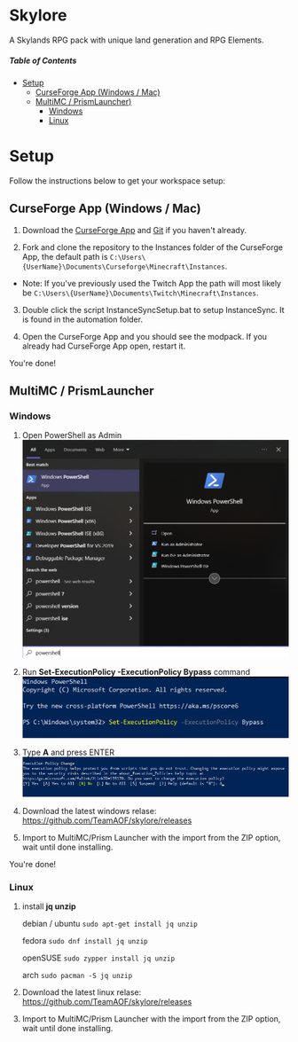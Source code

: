 # Skylore

A Skylands RPG pack with unique land generation and RPG Elements.

##### Table of Contents  
- [Setup](https://github.com/TeamAOF/skylore#setup)  
    - [CurseForge App (Windows / Mac)](https://github.com/TeamAOF/skylore#curseforge-app-windows--mac)
    - [MultiMC / PrismLauncher)](https://github.com/TeamAOF/skylore#multimc--prismlauncher)
      - [Windows](https://github.com/TeamAOF/skylore#windows)
      - [Linux](https://github.com/TeamAOF/skylore#linux)
# Setup
Follow the instructions below to get your workspace setup:

## CurseForge App (Windows / Mac)
1. Download the [CurseForge App](https://curseforge.overwolf.com/) and [Git](https://git-scm.com/downloads) if you haven't already.

2. Fork and clone the repository to the Instances folder of the CurseForge App, the default path is `C:\Users\{UserName}\Documents\Curseforge\Minecraft\Instances`.

* Note: If you've previously used the Twitch App the path will most likely be `C:\Users\{UserName}\Documents\Twitch\Minecraft\Instances`.
3. Double click the script InstanceSyncSetup.bat to setup InstanceSync. It is found in the automation folder.

4. Open the CurseForge App and you should see the modpack. If you already had CurseForge App open, restart it.

You're done!


## MultiMC / PrismLauncher
### Windows
1. Open PowerShell as Admin
![open powershell as admin](setup/images/powershelladmin.png)

2. Run **Set-ExecutionPolicy -ExecutionPolicy Bypass** command
![run command](setup/images/run-command.png)

3. Type **A** and press ENTER
![sya yes](setup/images/say-yes-to-all.png)

4. Download the latest windows relase:
    https://github.com/TeamAOF/skylore/releases

5. Import to MultiMC/Prism Launcher with the import from the ZIP option, wait until done installing.

You're done!

### Linux

1. install **jq unzip**

    debian / ubuntu
    ```sudo apt-get install jq unzip```

    fedora
    ```sudo dnf install jq unzip```

    openSUSE
    ```sudo zypper install jq unzip```

    arch
    ```sudo pacman -S jq unzip```
2. Download the latest linux relase:
    https://github.com/TeamAOF/skylore/releases
3. Import to MultiMC/Prism Launcher with the import from the ZIP option, wait until done installing.
